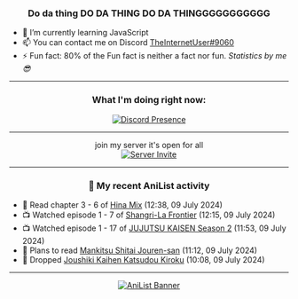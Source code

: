 <div align="center">

### Do da thing DO DA THING DO DA THINGGGGGGGGGGG
</div>

- 🌱 I’m currently learning JavaScript
- 📫 You can contact me on Discord [TheInternetUser#9060](https://discord.com/users/534117072796385300)
- ⚡ Fun fact: 80% of the Fun fact is neither a fact nor fun. _Statistics by me 😎_
<hr>

<div align="center">

### What I'm doing right now:
[![Discord Presence](https://lanyard.cnrad.dev/api/534117072796385300)](https://discord.com/users/534117072796385300)
<hr>

join my server it's open for all <br>
[![Server Invite](https://invidget.switchblade.xyz/bfYgVHxrSs)](https://discord.gg/bfYgVHxrSs)

<hr>
  
### 🌸 My recent AniList activity

</div>

<!-- ANILIST_ACTIVITY:start -->

-   📖 Read chapter 3 - 6 of [Hina Mix](https://anilist.co/manga/147746) (12:38, 09 July 2024)
-   📺 Watched episode 1 - 7 of [Shangri-La Frontier](https://anilist.co/anime/151970) (12:15, 09 July 2024)
-   📺 Watched episode 1 - 17 of [JUJUTSU KAISEN Season 2](https://anilist.co/anime/145064) (11:53, 09 July 2024)
-   📖 Plans to read [Mankitsu Shitai Jouren-san](https://anilist.co/manga/170601) (11:12, 09 July 2024)
-   📖 Dropped [Joushiki Kaihen Katsudou Kiroku](https://anilist.co/manga/173239) (10:08, 09 July 2024)

<!-- ANILIST_ACTIVITY:end -->
<hr>

<div align="center">

[![AniList Banner](https://img.anili.st/User/929966)](https://anilist.co/user/TheInternetUser)

<!-- ![Profile views](https://gpvc.arturio.dev/TheInternetUse7) Since 2023-01-09 -->
<br>


</div>
